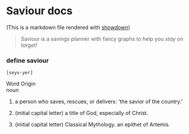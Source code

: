 # Saviour docs

(This is a markdown file rendered with [showdown](https://github.com/showdownjs/showdown))

> Saviour is a savings planner with fancy graphs to help you _stay on target!_

### define saviour
`[seyv-yer]`  

Word Origin  
noun  

1. a person who saves, rescues, or delivers: 'the savior of the country.'
 
2. (initial capital letter) a title of God, especially of Christ.  

3. (initial capital letter) Classical Mythology. an epithet of Artemis.
